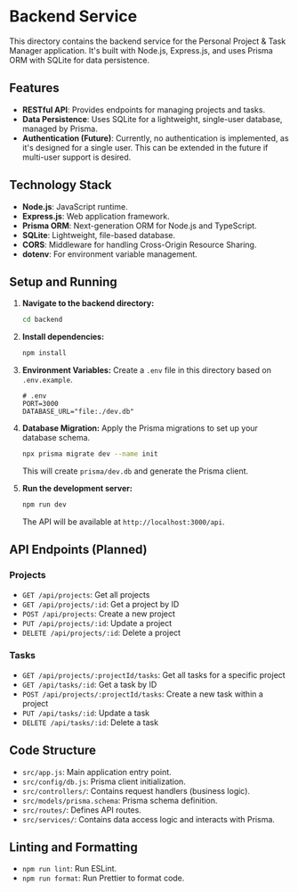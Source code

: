 # Backend Service

This directory contains the backend service for the Personal Project & Task Manager application. It's built with Node.js, Express.js, and uses Prisma ORM with SQLite for data persistence.

## Features

-   **RESTful API**: Provides endpoints for managing projects and tasks.
-   **Data Persistence**: Uses SQLite for a lightweight, single-user database, managed by Prisma.
-   **Authentication (Future)**: Currently, no authentication is implemented, as it's designed for a single user. This can be extended in the future if multi-user support is desired.

## Technology Stack

-   **Node.js**: JavaScript runtime.
-   **Express.js**: Web application framework.
-   **Prisma ORM**: Next-generation ORM for Node.js and TypeScript.
-   **SQLite**: Lightweight, file-based database.
-   **CORS**: Middleware for handling Cross-Origin Resource Sharing.
-   **dotenv**: For environment variable management.

## Setup and Running

1.  **Navigate to the backend directory:**
    ```bash
    cd backend
    ```

2.  **Install dependencies:**
    ```bash
    npm install
    ```

3.  **Environment Variables:**
    Create a `.env` file in this directory based on `.env.example`.
    ```
    # .env
    PORT=3000
    DATABASE_URL="file:./dev.db"
    ```

4.  **Database Migration:**
    Apply the Prisma migrations to set up your database schema.
    ```bash
    npx prisma migrate dev --name init
    ```
    This will create `prisma/dev.db` and generate the Prisma client.

5.  **Run the development server:**
    ```bash
    npm run dev
    ```
    The API will be available at `http://localhost:3000/api`.

## API Endpoints (Planned)

### Projects
-   `GET /api/projects`: Get all projects
-   `GET /api/projects/:id`: Get a project by ID
-   `POST /api/projects`: Create a new project
-   `PUT /api/projects/:id`: Update a project
-   `DELETE /api/projects/:id`: Delete a project

### Tasks
-   `GET /api/projects/:projectId/tasks`: Get all tasks for a specific project
-   `GET /api/tasks/:id`: Get a task by ID
-   `POST /api/projects/:projectId/tasks`: Create a new task within a project
-   `PUT /api/tasks/:id`: Update a task
-   `DELETE /api/tasks/:id`: Delete a task

## Code Structure

-   `src/app.js`: Main application entry point.
-   `src/config/db.js`: Prisma client initialization.
-   `src/controllers/`: Contains request handlers (business logic).
-   `src/models/prisma.schema`: Prisma schema definition.
-   `src/routes/`: Defines API routes.
-   `src/services/`: Contains data access logic and interacts with Prisma.

## Linting and Formatting

-   `npm run lint`: Run ESLint.
-   `npm run format`: Run Prettier to format code.
